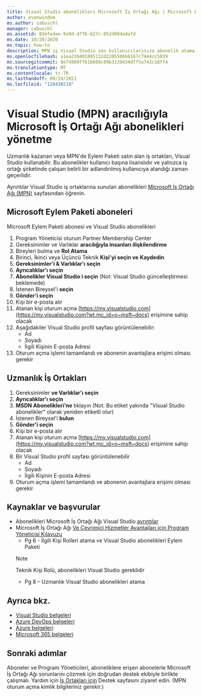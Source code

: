 ```yaml
---
title: Visual Studio abonelikleri Microsoft İş Ortağı Ağı | Microsoft Docs
author: evanwindom
ms.author: cabuschl
manager: cabuschl
ms.assetid: 83efe4ee-9a9d-4776-b27c-852d89dadafd
ms.date: 10/28/2020
ms.topic: how-to
description: MPN iş Visual Studio son kullanıcılarınıza abonelik atama.
ms.openlocfilehash: a1ea239401805132d2205586b6167c7944cc5839
ms.sourcegitcommit: 8e74969ff61b609c89b3139434dff5a742c18ff4
ms.translationtype: MT
ms.contentlocale: tr-TR
ms.lasthandoff: 09/24/2021
ms.locfileid: "128430210"
---
```

# <a name="manage-visual-studio-subscriptions-offered-through-the-microsoft-partner-network-mpn"></a>Visual Studio (MPN) aracılığıyla Microsoft İş Ortağı Ağı abonelikleri yönetme
Uzmanlık kazanan veya MPN'de Eylem Paketi satın alan iş ortakları, Visual Studio kullanabilir. Bu abonelikler kullanıcı başına lisanslıdır ve yalnızca iş ortağı şirketinde çalışan belirli bir adlandırılmış kullanıcıya atandığı zaman geçerlidir.

Ayrıntılar Visual Studio iş ortaklarına sunulan abonelikleri [Microsoft İş Ortağı Ağı (MPN)](program-mpn.md) sayfasından öğrenin.

## <a name="microsoft-action-pack-subscribers"></a>Microsoft Eylem Paketi aboneleri
Microsoft Eylem Paketi abonesi ve Visual Studio abonelikleri
1. Program Yöneticisi oturum Partner Membership Center
2. Gereksinimler ve Varlıklar **aracılığıyla insanları ilişkilendirme**
3. Bireyleri bulma ve **Rol Atama**
4. Birinci, İkinci veya Üçüncü Teknik **Kişi'yi seçin ve** **Kaydedin**
5. **Gereksinimler'i & Varlıklar'ı seçin**
6. **Ayrıcalıklar'ı seçin**
7. **Abonelikler Visual Studio i seçin** (Not: Visual Studio güncelleştirmesi beklemede)
8. İstenen Bireysel'i **seçin**
9. **Gönder'i seçin**
10. Kişi bir e-posta alır
11. Atanan kişi oturum açma [https://my.visualstudio.com](https://my.visualstudio.com?wt.mc_id=o~msft~docs) erişimine sahip olacak
12. Aşağıdakiler Visual Studio profil sayfası görüntülenebilir:
    - Ad
    - Soyadı
    - İlgili Kişinin E-posta Adresi
13. Oturum açma işlemi tamamlandı ve abonenin avantajlara erişimi olması gerekir

## <a name="competency-partners"></a>Uzmanlık İş Ortakları
1. Gereksinimler **ve Varlıklar'ı seçin**
2. **Ayrıcalıklar'ı seçin**
3. **MSDN Abonelikleri'ne** tıklayın (Not: Bu etiket yakında "Visual Studio abonelikler" olarak yeniden etiketli olur)
4. İstenen Bireysel'i **bulun**
5. **Gönder'i seçin**
6. Kişi bir e-posta alır
7. Atanan kişi oturum açma [https://my.visualstudio.com](https://my.visualstudio.com?wt.mc_id=o~msft~docs) erişimine sahip olacak
8. Bir Visual Studio profil sayfası görüntülenebilir
    - Ad
    - Soyadı
    - İlgili Kişinin E-posta Adresi
9. Oturum açma işlemi tamamlandı ve abonenin avantajlara erişimi olması gerekir

## <a name="resources-and-references"></a>Kaynaklar ve başvurular
- Abonelikleri Microsoft İş Ortağı Ağı Visual Studio [ayrıntılar](https://partner.microsoft.com/membership/msdn-subscriptions)
- Microsoft İş Ortağı Ağı [Ve Çevrimiçi Hizmetler Avantajları için Program Yöneticisi Kılavuzu](https://assetsprod.microsoft.com/mpn/Program-Administrator-Guide-to-Software-and-Online-Services-Benefits)
  - Pg 6 - İlgili Kişi Rolleri atama ve Visual Studio abonelikleri Eylem Paketi
  > [!NOTE]
  > Teknik Kişi Rolü, abonelikleri Visual Studio gereklidir
  - Pg 8 – Uzmanlık Visual Studio abonelikleri atama

## <a name="see-also"></a>Ayrıca bkz.
- [Visual Studio belgeleri](/visualstudio/)
- [Azure DevOps belgeleri](/azure/devops/)
- [Azure belgeleri](/azure/)
- [Microsoft 365 belgeleri](/microsoft-365/)

## <a name="next-steps"></a>Sonraki adımlar
Aboneler ve Program Yöneticileri, aboneliklere erişen abonelerle Microsoft İş Ortağı Ağı sorunlarını çözmek için doğrudan destek ekibiyle birlikte çalışmalı. Yardım için [İş Ortakları için](https://partner.microsoft.com/support) Destek sayfasını ziyaret edin. (MPN oturum açma kimlik bilgileriniz gerekir.)